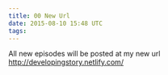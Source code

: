 ```yaml
---
title: 00 New Url
date: 2015-08-10 15:48 UTC
tags:
---
```

All new episodes will be posted at my new url <a href="http://developingstory.netlify.com/">http://developingstory.netlify.com/</a>

